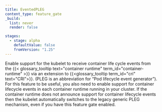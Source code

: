 ```yaml
---
title: EventedPLEG
content_type: feature_gate
_build:
  list: never
  render: false

stages:
  - stage: alpha
    defaultValue: false
    fromVersion: "1.25"
---
```

Enable support for the kubelet to receive container life cycle events from the
{{< glossary_tooltip text="container runtime" term_id="container-runtime" >}} via
an extension to {{<glossary_tooltip term_id="cri" text="CRI">}}.
(PLEG is an abbreviation for “Pod lifecycle event generator”).
For this feature to be useful, you also need to enable support for container lifecycle events
in each container runtime running in your cluster. If the container runtime does not announce
support for container lifecycle events then the kubelet automatically switches to the legacy
generic PLEG mechanism, even if you have this feature gate enabled.
